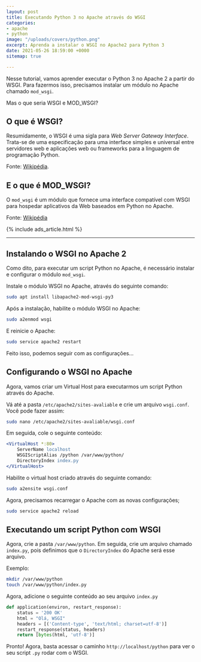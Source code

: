 ```yaml
---
layout: post
title: Executando Python 3 no Apache através do WSGI
categories:
- apache
- python
image: "/uploads/covers/python.png"
excerpt: Aprenda a instalar o WSGI no Apache2 para Python 3
date: 2021-05-26 18:59:00 +0000
sitemap: true

---
```

Nesse tutorial, vamos aprender executar o Python 3 no Apache 2 a partir do WSGI. Para fazermos isso, precisamos instalar um módulo no Apache chamado `mod_wsgi`.

Mas o que seria WSGI e MOD_WSGI?

## O que é WSGI?

Resumidamente, o WSGI é uma sigla para _Web Server Gateway Interface_. Trata-se de uma especificação para uma interface simples e universal entre servidores web e aplicações web ou frameworks para a linguagem de programação Python.

Fonte: [Wikipédia](https://pt.wikipedia.org/wiki/Web_Server_Gateway_Interface).

## E o que é MOD_WSGI?

O `mod_wsgi` é um módulo que fornece uma interface compatível com WSGI para hospedar aplicativos da Web baseados em Python no Apache.

Fonte: [Wikipédia](https://en.wikipedia.org/wiki/Mod_wsgi)

{% include ads_article.html %}

***

## Instalando o WSGI no Apache 2

Como dito, para executar um script Python no Apache, é necessário instalar e configurar o módulo `mod_wsgi`.

Instale o módulo WSGI no Apache, através do seguinte comando:

```sh
sudo apt install libapache2-mod-wsgi-py3
```

Após a instalação, habilite o módulo WSGI no Apache:

```bash
sudo a2enmod wsgi
```

E reinicie o Apache:

```bash
sudo service apache2 restart
```

Feito isso, podemos seguir com as configurações...

## Configurando o WSGI no Apache

Agora, vamos criar um Virtual Host para executarmos um script Python através do Apache.

Vá até a pasta `/etc/apache2/sites-avaliable` e crie um arquivo `wsgi.conf`.
Você pode fazer assim:

```bash
sudo nano /etc/apache2/sites-avaliable/wsgi.conf
```

Em seguida, cole o seguinte conteúdo:

```apache
<VirtualHost *:80>
    ServerName localhost
    WSGIScriptAlias /python /var/www/python/
    DirectoryIndex index.py
</VirtualHost>
```

Habilite o virtual host criado através do seguinte comando:

```bash
sudo a2ensite wsgi.conf
```

Agora, precisamos recarregar o Apache com as novas configurações;

```bash
sudo service apache2 reload
```

## Executando um script Python com WSGI

Agora, crie a pasta `/var/www/python`. Em seguida, crie um arquivo chamado `index.py`, pois definimos que o `DirectoryIndex` do Apache será esse arquivo.

Exemplo:

```bash
mkdir /var/www/python
touch /var/www/python/index.py
```

Agora, adicione o seguinte conteúdo ao seu arquivo `index.py`

```python
def application(environ, restart_response):
    status = '200 OK'
    html = "Olá, WSGI"
    headers = [('Content-type', 'text/html; charset=utf-8')]
    restart_response(status, headers)
    return [bytes(html, 'utf-8')]
```

Pronto! Agora, basta acessar o caminho `http://localhost/python` para ver o seu script `.py` rodar com o WSGI.